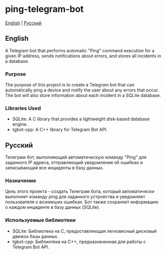 # ping-telegram-bot

[English](#english) | [Русский](#русский)

## English
A Telegram bot that performs automatic "Ping" command execution for a given IP address, sends notifications about errors, and stores all incidents in a database.

### Purpose
The purpose of this project is to create a Telegram bot that can automatically ping a device and notify the user about any errors that occur. The bot will also store information about each incident in a SQLite database.

### Libraries Used
- SQLite: A C library that provides a lightweight disk-based database engine.
- tgbot-cpp: A C++ library for Telegram Bot API.

## Русский
Телеграм бот, выполняющий автоматическую команду "Ping" для заданного IP адреса, отправляющий уведомления об ошибках и записывающий все инциденты в базу данных.

### Назначение
Цель этого проекта - создать Телеграм бота, который автоматически выполняет команду ping для заданного устройства и уведомляет пользователя о возникших ошибках. Бот также сохраняет информацию о каждом инциденте в базу данных (SQLite).

### Используемые библиотеки
- SQLite: Библиотека на C, предоставляющая легковесный дисковый движок базы данных.
- tgbot-cpp: Библиотека на C++, предназначенная для работы с Telegram Bot API.
